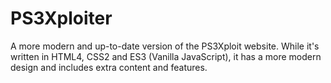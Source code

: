 # PS3Xploiter
A more modern and up-to-date version of the PS3Xploit website. While it's written in HTML4, CSS2 and ES3 (Vanilla JavaScript), it has a more modern design and includes extra content and features.

